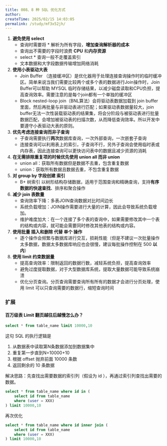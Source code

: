 ```yaml
---
title: 008、8 种 SQL 优化方式
author:
createTime: 2025/02/15 14:03:05
permalink: /study/mf3x52jh/
---
```


1. **避免使用 select**
   - 查询时需要将 * 解析为所有字段，**增加查询解析器的成本**
   - 查询出不需要的字段时浪费 **CPU** 和**内存资源**
   - select * 查询一般不走覆盖索引
   - 文本数据和大字段数据传输增加网络消耗
2. **使用小表驱动大表**
   - Join Buffer （连接缓冲区）是优化器用于处理连接查询操作时的临时缓冲区。简单来说当我们需要比较两个或多个表的数据进行Join操作时，Join Buffer可以帮助 MYSQL 临时存储结果，以减少磁盘读取和CPU负担，提高查询效率。需要注意的是每个join都有一个单独的缓冲区
   - Block nested-loop join（BNL算法）会将驱动表数据加载到 join buffer 里面，然后再批量与非驱动表进行匹配；如果驱动表数据量较大，join buffer无法一次性装载驱动表的结果集，将会分阶段与被驱动表进行批量数据匹配，会增加被驱动表的扫描次数，从而降低查询效率。所以开发中要遵守小表驱动大表的原则。
3. **优先考虑连接查询而非子查询**
   - 子查询需要执行**两次**数据库查询，一次外部查询，一次嵌套子查询
   - 连接查询可以利用表上的索引，子查询不行，另外子查询会使用临时表或内存表，因此连接查询可以更快访问表中的数据且减少资源的消耗
4. **在无需排除重复项的时候优先使用 union all 而非 union**
   - union all：获取所有数据但是数据不去重，包含重复数据
   - union：获取所有数据且数据去重，不包含重复数据
5. **对 group by 字段创建 索引**
   - B+ 树索引 以树形结构存储数据，适用于范围查询和精确查询，支持**有序数据的快速查找**、排序和聚合操作
6. **减少 join 表数量**
   - 查询效率下降：多表JOIN查询数据对比时间边长
   - 系统负载增加：JOIN操作需要进行大量的计算，因此会导致系统负载增加。
   - 维护难度加大：在一个连接了多个表的查询中，如果需要修改其中一个表的结构或内容，就可能会需要同时修改其他表的结构或内容。
7. **使用批量 插入和删除 代替 单个 操作**
   - 逐个操作会频繁与数据库进行交互，损耗性能（但是不建议一次批量操作太多数据，数据太多数据库响应也会很慢，建议每批操作控制在 500 **以内**）
8. **使用 limit 约束数据量**
   - 提高查询效率：限制返回的数据行数，减轻系统负担，提高查询效率
   - 避免过度提取数据，对于大型数据库系统，提取大量数据可能导致系统崩溃
   - 优化分页查询。分页查询需要查询所有所有的数据才会进行分页处理，使用 limit 可以只查询需要的数据行，缩短查询时间



### **扩展**

#### 百万级表 Limit 翻页越往后越慢怎么办？

``` sql
select * from table_name limit 10000,10
```

这句 SQL 的执行逻辑是

1. 从数据表中读取第N条数据添加到数据集中
2. 重复第一步直到N=10000+10
3. 根据 offset 抛弃前面 10000 条数
4. 返回剩余的 10 条数据

解决思路：先查找出需要数据的索引列（假设为 id ），再通过索引列查找出需要的数据。

```sql
select * from table_name where id in (
	select id from table_name 
    where (user = XXX)
) limit 10000,10
```

再次优化

```sql
select * from table_name where id inner join (
	select id from table_name 
    where (user = XXX)
) limit 10000,10
```

